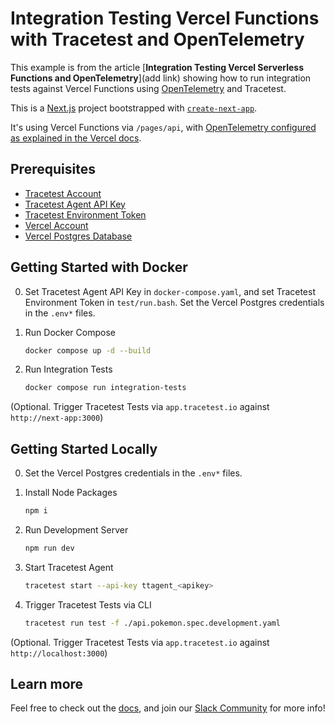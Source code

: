# Integration Testing Vercel Functions with Tracetest and OpenTelemetry

This example is from the article [**Integration Testing Vercel Serverless Functions and OpenTelemetry**](add link) showing how to run integration tests against Vercel Functions using [OpenTelemetry](https://opentelemetry.io/) and Tracetest.

This is a [Next.js](https://nextjs.org/) project bootstrapped with [`create-next-app`](https://github.com/vercel/next.js/tree/canary/packages/create-next-app).

It's using Vercel Functions via `/pages/api`, with [OpenTelemetry configured as explained in the Vercel docs](https://nextjs.org/docs/pages/building-your-application/optimizing/open-telemetry#manual-opentelemetry-configuration).

## Prerequisites

- [Tracetest Account](https://app.tracetest.io/)
- [Tracetest Agent API Key](https://docs.tracetest.io/configuration/agent)
- [Tracetest Environment Token](https://docs.tracetest.io/concepts/environment-tokens)
- [Vercel Account](https://vercel.com/)
- [Vercel Postgres Database](https://vercel.com/docs/storage/vercel-postgres)

## Getting Started with Docker

0. Set Tracetest Agent API Key in `docker-compose.yaml`, and set Tracetest Environment Token in `test/run.bash`. Set the Vercel Postgres credentials in the `.env*` files.

1. Run Docker Compose

    ```bash
    docker compose up -d --build
    ```

2. Run Integration Tests

    ```bash
    docker compose run integration-tests
    ```

(Optional. Trigger Tracetest Tests via `app.tracetest.io` against `http://next-app:3000`)

## Getting Started Locally

0. Set the Vercel Postgres credentials in the `.env*` files.

1. Install Node Packages

    ```bash
    npm i
    ```

2. Run Development Server

    ```bash
    npm run dev
    ```

3. Start Tracetest Agent

    ```bash
    tracetest start --api-key ttagent_<apikey>
    ```

4. Trigger Tracetest Tests via CLI

    ```bash
    tracetest run test -f ./api.pokemon.spec.development.yaml
    ```

(Optional. Trigger Tracetest Tests via `app.tracetest.io` against `http://localhost:3000`)

## Learn more

Feel free to check out the [docs](https://docs.tracetest.io/), and join our [Slack Community](https://dub.sh/tracetest-community) for more info!
